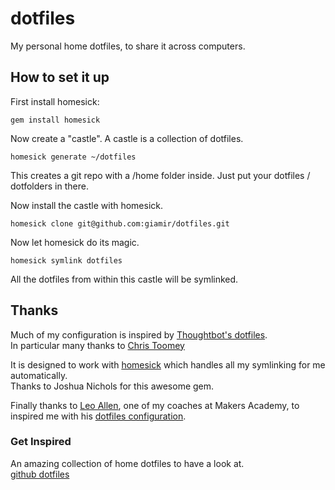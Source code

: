 # dotfiles

My personal home dotfiles, to share it across computers.

## How to set it up

First install homesick:

```gem install homesick```

Now create a "castle". A castle is a collection of dotfiles.

```homesick generate ~/dotfiles```

This creates a git repo with a /home folder inside. Just put your dotfiles / dotfolders in there.

Now install the castle with homesick.

```homesick clone git@github.com:giamir/dotfiles.git```

Now let homesick do its magic.

```homesick symlink dotfiles```

All the dotfiles from within this castle will be symlinked.



## Thanks

Much of my configuration is inspired by [Thoughtbot's dotfiles](https://github.com/thoughtbot/dotfiles).<br>
In particular many thanks to [Chris Toomey](https://github.com/christoomey/dotfiles)

It is designed to work with [homesick](https://github.com/technicalpickles/homesick) which handles all my symlinking for me automatically.<br>
Thanks to Joshua Nichols for this awesome gem.

Finally thanks to [Leo Allen](https://github.com/pitchinvasion), one of my coaches at Makers Academy, to inspired me with his [dotfiles configuration](https://github.com/pitchinvasion/home-files).

### Get Inspired
An amazing collection of home dotfiles to have a look at.<br>
[github dotfiles](http://dotfiles.github.io/)
